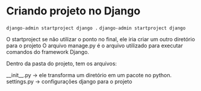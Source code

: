 # Criando projeto no Django

`django-admin startproject django .`
`django-admin startproject django`

O startproject se não utilizar o ponto no final, ele iria criar um outro diretório para o projeto
O arquivo manage.py é o arquivo utilizado para executar comandos do framework Django.

Dentro da pasta do projeto, tem os arquivos:

\_\_init__.py -> ele transforma um diretório em um pacote no python.
settings.py -> configurações django para o projeto


